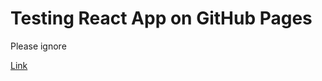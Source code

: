 # Testing React App on GitHub Pages

Please ignore

[Link](https://futomakiyoin.github.io/site-react/)
